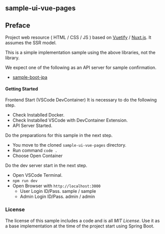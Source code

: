## sample-ui-vue-pages

## Preface

Project web resource ( HTML / CSS / JS ) based on [Vuetify](https://vuetifyjs.com) / [Nuxt.js](https://nuxt.com/). It assumes the SSR model.

This is a simple implementation sample using the above libraries, not the library.

We expect one of the following as an API server for sample confirmation.

- [sample-boot-jpa](https://github.com/jkazama/sample-boot-jpa)

#### Getting Started

Frontend Start (VSCode DevContainer)
It is necessary to do the following step.

- Check Instablled Docker.
- Check Instablled VSCode with DevContainer Extension.
- API Server Started.

Do the preparations for this sample in the next step.

- You move to the cloned `sample-ui-vue-pages` directory.
- Run command `code .`
- Choose Open Container

Do the dev server start in the next step.

- Open VSCode Terminal.
- `npm run dev`
- Open Browser with `http://localhost:3000`
  - User Login ID/Pass. sample / sample
  - Admin Login ID/Pass. admin / admin

### License

The license of this sample includes a code and is all _MIT License_.
Use it as a base implementation at the time of the project start using Spring Boot.
